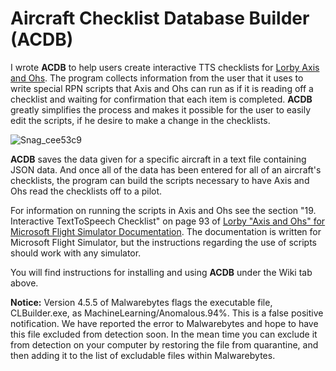 # Aircraft Checklist Database Builder (ACDB)
I wrote **ACDB** to help users create interactive TTS checklists for [Lorby Axis and Ohs](https://axisandohs.weebly.com/). The program collects information from the user that it uses to write special RPN scripts that Axis and Ohs can run as if it is reading off a checklist and waiting for confirmation that each item is completed. **ACDB** greatly simplifies the process and makes it possible for the user to easily edit the scripts, if he desire to make a change in the checklists.

![Snag_cee53c9](https://user-images.githubusercontent.com/2886615/158017688-016a1bf9-bef1-4ede-8f0b-9f822dc7f739.png)

**ACDB** saves the data given for a specific aircraft in a text file containing JSON data. And once all of the data has been entered for all of an aircraft's checklists, the program can build the scripts necessary to have Axis and Ohs read the checklists off to a pilot.

For information on running the scripts in Axis and Ohs see the section "19. Interactive TextToSpeech Checklist" on page 93 of [Lorby "Axis and Ohs" for Microsoft Flight Simulator Documentation](https://axisandohs.weebly.com/uploads/6/0/8/2/60827113/lorbyaxisandohs_msfs_documentation.pdf). The documentation is written for Microsoft Flight Simulator, but the instructions regarding the use of scripts should work with any simulator.

You will find instructions for installing and using **ACDB** under the Wiki tab above.

**Notice:** Version 4.5.5 of Malwarebytes flags the executable file, CLBuilder.exe, as MachineLearning/Anomalous.94%. This is a false positive notification. We have reported the error to Malwarebytes and hope to have this file excluded from detection soon. In the mean time you can exclude it from detection on your computer by restoring the file from quarantine, and then adding it to the list of excludable files within Malwarebytes.
